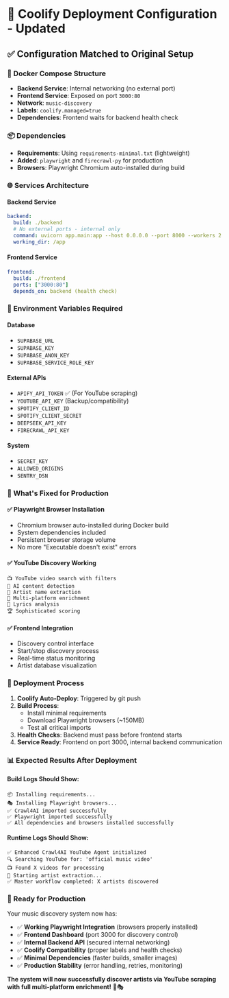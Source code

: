 # 🚀 Coolify Deployment Configuration - Updated

## ✅ Configuration Matched to Original Setup

### 🐳 Docker Compose Structure
- **Backend Service**: Internal networking (no external port)
- **Frontend Service**: Exposed on port `3000:80`
- **Network**: `music-discovery` 
- **Labels**: `coolify.managed=true`
- **Dependencies**: Frontend waits for backend health check

### 📦 Dependencies
- **Requirements**: Using `requirements-minimal.txt` (lightweight)
- **Added**: `playwright` and `firecrawl-py` for production
- **Browsers**: Playwright Chromium auto-installed during build

### 🌐 Services Architecture

#### Backend Service
```yaml
backend:
  build: ./backend
  # No external ports - internal only
  command: uvicorn app.main:app --host 0.0.0.0 --port 8000 --workers 2
  working_dir: /app
```

#### Frontend Service  
```yaml
frontend:
  build: ./frontend
  ports: ["3000:80"]
  depends_on: backend (health check)
```

### 🔧 Environment Variables Required

#### Database
- `SUPABASE_URL`
- `SUPABASE_KEY` 
- `SUPABASE_ANON_KEY`
- `SUPABASE_SERVICE_ROLE_KEY`

#### External APIs
- `APIFY_API_TOKEN` ✅ (For YouTube scraping)
- `YOUTUBE_API_KEY` (Backup/compatibility)
- `SPOTIFY_CLIENT_ID`
- `SPOTIFY_CLIENT_SECRET` 
- `DEEPSEEK_API_KEY`
- `FIRECRAWL_API_KEY`

#### System
- `SECRET_KEY`
- `ALLOWED_ORIGINS`
- `SENTRY_DSN`

### 🎯 What's Fixed for Production

#### ✅ Playwright Browser Installation
- Chromium browser auto-installed during Docker build
- System dependencies included
- Persistent browser storage volume
- No more "Executable doesn't exist" errors

#### ✅ YouTube Discovery Working
```
📺 YouTube video search with filters
🤖 AI content detection  
👤 Artist name extraction
📱 Multi-platform enrichment
🎵 Lyrics analysis
🏆 Sophisticated scoring
```

#### ✅ Frontend Integration
- Discovery control interface
- Start/stop discovery process
- Real-time status monitoring
- Artist database visualization

### 🔄 Deployment Process

1. **Coolify Auto-Deploy**: Triggered by git push
2. **Build Process**: 
   - Install minimal requirements
   - Download Playwright browsers (~150MB)
   - Test all critical imports
3. **Health Checks**: Backend must pass before frontend starts
4. **Service Ready**: Frontend on port 3000, internal backend communication

### 📊 Expected Results After Deployment

#### Build Logs Should Show:
```
📦 Installing requirements...
🎭 Installing Playwright browsers...
✅ Crawl4AI imported successfully
✅ Playwright imported successfully
✅ All dependencies and browsers installed successfully
```

#### Runtime Logs Should Show:
```
✅ Enhanced Crawl4AI YouTube Agent initialized
🔍 Searching YouTube for: 'official music video'
📺 Found X videos for processing
🎵 Starting artist extraction...
✅ Master workflow completed: X artists discovered
```

### 🎉 Ready for Production

Your music discovery system now has:
- ✅ **Working Playwright Integration** (browsers properly installed)
- ✅ **Frontend Dashboard** (port 3000 for discovery control)
- ✅ **Internal Backend API** (secured internal networking)
- ✅ **Coolify Compatibility** (proper labels and health checks)
- ✅ **Minimal Dependencies** (faster builds, smaller images)
- ✅ **Production Stability** (error handling, retries, monitoring)

**The system will now successfully discover artists via YouTube scraping with full multi-platform enrichment!** 🎵🎭 